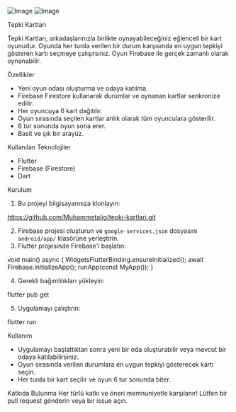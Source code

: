 ![Image](https://github.com/user-attachments/assets/37648c13-7264-4514-ad91-2ba8b04f0b76) ![Image](https://github.com/user-attachments/assets/7385ad21-1781-4655-8047-eb99986be924)


Tepki Kartları

Tepki Kartları, arkadaşlarınızla birlikte oynayabileceğiniz eğlenceli bir kart oyunudur. Oyunda her turda verilen bir durum karşısında en uygun tepkiyi gösteren kartı seçmeye çalışırsınız. Oyun Firebase ile gerçek zamanlı olarak oynanabilir.

Özellikler
- Yeni oyun odası oluşturma ve odaya katılma.
- Firebase Firestore kullanarak durumlar ve oynanan kartlar senkronize edilir.
- Her oyuncuya 6 kart dağıtılır.
- Oyun sırasında seçilen kartlar anlık olarak tüm oyunculara gösterilir.
- 6 tur sonunda oyun sona erer.
- Basit ve şık bir arayüz.

Kullanılan Teknolojiler
- Flutter
- Firebase (Firestore)
- Dart

Kurulum
1. Bu projeyi bilgisayarınıza klonlayın:

https://github.com/Muhammetalig/tepki-kartlari.git

2. Firebase projesi oluşturun ve `google-services.json` dosyasını `android/app/` klasörüne yerleştirin.
3. Flutter projesinde Firebase'i başlatın:

void main() async {
  WidgetsFlutterBinding.ensureInitialized();
  await Firebase.initializeApp();
  runApp(const MyApp());
}

4. Gerekli bağımlılıkları yükleyin:

flutter pub get

5. Uygulamayı çalıştırın:

flutter run


Kullanım
- Uygulamayı başlattıktan sonra yeni bir oda oluşturabilir veya mevcut bir odaya katılabilirsiniz.
- Oyun sırasında verilen durumlara en uygun tepkiyi gösterecek kartı seçin.
- Her turda bir kart seçilir ve oyun 6 tur sonunda biter.

Katkıda Bulunma
Her türlü katkı ve öneri memnuniyetle karşılanır! Lütfen bir pull request gönderin veya bir issue açın.



